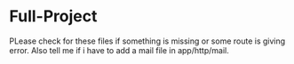 # Full-Project
PLease check for these files if something is missing or some route is giving error. Also tell me if i have to add a mail file in app/http/mail.
